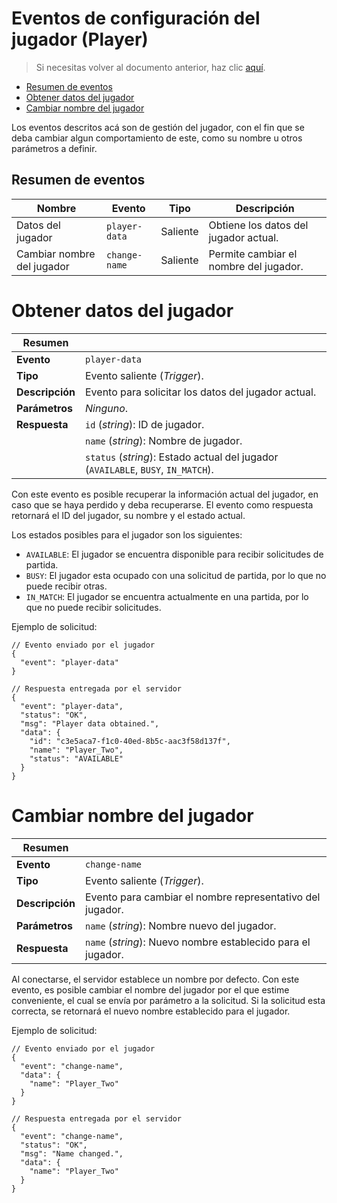 # Eventos de configuración del jugador (Player)

> Si necesitas volver al documento anterior, haz clic [aquí](./server-connect-and-use-es.md).

- [Resumen de eventos](#resumen-de-eventos)
- [Obtener datos del jugador](#obtener-datos-del-jugador)
- [Cambiar nombre del jugador](#cambiar-nombre-del-jugador)

Los eventos descritos acá son de gestión del jugador, con el fin que se deba cambiar algun comportamiento
de este, como su nombre u otros parámetros a definir.

## Resumen de eventos

| Nombre                     | Evento      | Tipo     | Descripción                            |
|----------------------------|-------------|----------|----------------------------------------|
| Datos del jugador          |`player-data`| Saliente | Obtiene los datos del jugador actual.  |
| Cambiar nombre del jugador |`change-name`| Saliente | Permite cambiar el nombre del jugador. |

# Obtener datos del jugador

| Resumen         |                                                                                   |
|-----------------|-----------------------------------------------------------------------------------|
| __Evento__      | `player-data`                                                                     |
| __Tipo__        | Evento saliente (_Trigger_).                                                      |
| __Descripción__ | Evento para solicitar los datos del jugador actual.                               |
| __Parámetros__  | _Ninguno_.                                                                        |
| __Respuesta__   | `id` (_string_): ID de jugador.                                                   |
|                 | `name` (_string_): Nombre de jugador.                                             |
|                 | `status` (_string_): Estado actual del jugador (`AVAILABLE`, `BUSY`, `IN_MATCH`). |

Con este evento es posible recuperar la información actual del jugador, en caso que se haya perdido y deba
recuperarse. El evento como respuesta retornará el ID del jugador, su nombre y el estado actual.

Los estados posibles para el jugador son los siguientes:
- `AVAILABLE`: El jugador se encuentra disponible para recibir solicitudes de partida.
- `BUSY`: El jugador esta ocupado con una solicitud de partida, por lo que no puede recibir otras.
- `IN_MATCH`: El jugador se encuentra actualmente en una partida, por lo que no puede recibir solicitudes.

Ejemplo de solicitud:
```jsonc
// Evento enviado por el jugador
{
  "event": "player-data"
}

// Respuesta entregada por el servidor
{
  "event": "player-data",
  "status": "OK",
  "msg": "Player data obtained.",
  "data": {
    "id": "c3e5aca7-f1c0-40ed-8b5c-aac3f58d137f",
    "name": "Player_Two",
    "status": "AVAILABLE"
  }
}
```

# Cambiar nombre del jugador

| Resumen         |                                                              |
|-----------------|--------------------------------------------------------------|
| __Evento__      | `change-name`                                                |
| __Tipo__        | Evento saliente (_Trigger_).                                 |
| __Descripción__ | Evento para cambiar el nombre representativo del jugador.    |
| __Parámetros__  | `name` (_string_): Nombre nuevo del jugador.                 |
| __Respuesta__   | `name` (_string_): Nuevo nombre establecido para el jugador. |

Al conectarse, el servidor establece un nombre por defecto. Con este evento, es posible cambiar el nombre del
jugador por el que estime conveniente, el cual se envía por parámetro a la solicitud. Si la solicitud esta
correcta, se retornará el nuevo nombre establecido para el jugador.

Ejemplo de solicitud:
```jsonc
// Evento enviado por el jugador
{
  "event": "change-name",
  "data": {
    "name": "Player_Two"
  }
}

// Respuesta entregada por el servidor
{
  "event": "change-name",
  "status": "OK",
  "msg": "Name changed.",
  "data": {
    "name": "Player_Two"
  }
}
```